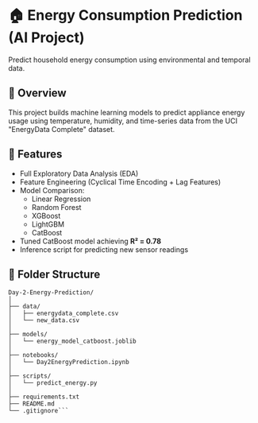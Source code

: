# 🏠 Energy Consumption Prediction (AI Project)

Predict household energy consumption using environmental and temporal data.

## 📘 Overview
This project builds machine learning models to predict appliance energy usage using temperature, humidity, and time-series data from the UCI "EnergyData Complete" dataset.

## 🚀 Features
- Full Exploratory Data Analysis (EDA)
- Feature Engineering (Cyclical Time Encoding + Lag Features)
- Model Comparison:
  - Linear Regression
  - Random Forest
  - XGBoost
  - LightGBM
  - CatBoost
- Tuned CatBoost model achieving **R² = 0.78**
- Inference script for predicting new sensor readings

## 📂 Folder Structure
```
Day-2-Energy-Prediction/
│
├── data/
│   ├── energydata_complete.csv
│   └── new_data.csv
│
├── models/
│   └── energy_model_catboost.joblib
│
├── notebooks/
│   └── Day2EnergyPrediction.ipynb
│
├── scripts/
│   └── predict_energy.py
│
├── requirements.txt
├── README.md
└── .gitignore```
